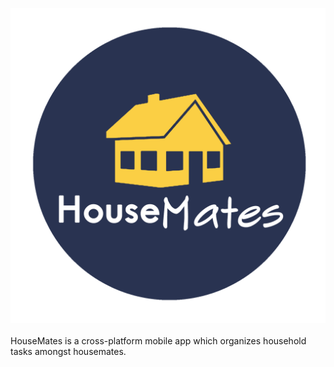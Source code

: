 <img src="./src/assets/HouseMates_Logo_Circle_01.png"
     alt="Logo"
     style= "margin: 10px auto 20px; display: block; height: 200; width:200;"     
/>

HouseMates is a cross-platform mobile app which organizes household tasks
amongst housemates.
